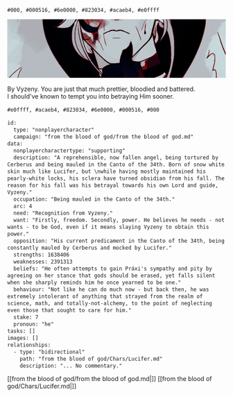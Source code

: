 ```palette
#000, #000516, #6e0000, #823034, #acaeb4, #e0ffff
```
![Chronos|700](Assets/Chronos.png)
<p class="dialogues">By Vyzeny. You are just that much prettier, bloodied and battered.<br>I should've known to tempt you into betraying Him sooner.</p>

```palette
#e0ffff, #acaeb4, #823034, #6e0000, #000516, #000
```
```RpgManager4
id: 
  type: "nonplayercharacter"
  campaign: "from the blood of god/from the blood of god.md"
data: 
  nonplayercharactertype: "supporting"
  description: "A reprehensible, now fallen angel, being tortured by Cerberus and being mauled in the Canto of the 34th. Born of snow white skin much like Lucifer, but \nwhile having mostly maintained his pearly-white locks, his sclera have turned obsidian from his fall. The reason for his fall was his betrayal towards his own Lord and guide, Vyzeny."
  occupation: "Being mauled in the Canto of the 34th."
  arc: 4
  need: "Recognition from Vyzeny."
  want: "Firstly, freedom. Secondly, power. He believes he needs - not wants - to be God, even if it means slaying Vyzeny to obtain this power."
  opposition: "His current predicament in the Canto of the 34th, being constantly mauled by Cerberus and mocked by Lucifer."
  strengths: 1638406
  weaknesses: 2391313
  beliefs: "He often attempts to gain Práxi's sympathy and pity by agreeing on her stance that gods should be erased, yet falls silent when she sharply reminds him he once yearned to be one."
  behaviour: "Not like he can do much now - but back then, he was extremely intolerant of anything that strayed from the realm of science, math, and totally-not-alchemy, to the point of neglecting even those that sought to care for him."
  stake: 7
  pronoun: "he"
tasks: []
images: []
relationships: 
  - type: "bidirectional"
    path: "from the blood of god/Chars/Lucifer.md"
    description: "... No commentary."
```

[[from the blood of god/from the blood of god.md|]]
[[from the blood of god/Chars/Lucifer.md|]]